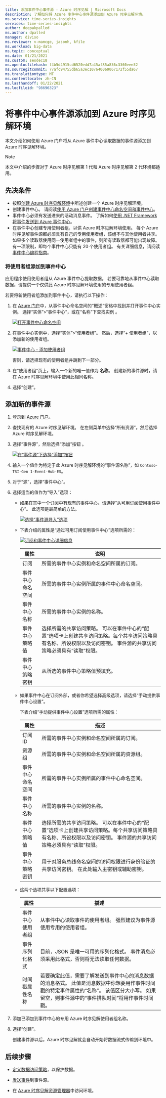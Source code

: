 ```yaml
---
title: 添加事件中心事件源 - Azure 时序见解 | Microsoft Docs
description: 了解如何将 Azure 事件中心事件源添加到 Azure 时序见解环境。
ms.service: time-series-insights
services: time-series-insights
author: deepakpalled
ms.author: dpalled
manager: diviso
ms.reviewer: v-mamcge, jasonh, kfile
ms.workload: big-data
ms.topic: conceptual
ms.date: 01/21/2021
ms.custom: seodec18
ms.openlocfilehash: f4b5d4915cd6520edd7a45af85a836c3360eee32
ms.sourcegitcommit: 77afc94755db65a3ec107640069067172f55da67
ms.translationtype: MT
ms.contentlocale: zh-CN
ms.lasthandoff: 01/22/2021
ms.locfileid: "98696323"
---
```

# <a name="add-an-event-hub-event-source-to-your-azure-time-series-insights-environment"></a>将事件中心事件源添加到 Azure 时序见解环境

本文介绍如何使用 Azure 门户将从 Azure 事件中心读取数据的事件源添加到 Azure 时序见解环境。

> [!NOTE]
> 本文中介绍的步骤对于 Azure 时序见解第 1 代和 Azure 时序见解第 2 代环境都适用。

## <a name="prerequisites"></a>先决条件

- 按照[创建 Azure 时序见解环境](./tutorials-set-up-tsi-environment.md)中所述创建一个 Azure 时序见解环境。
- 创建事件中心。 请阅读[使用 Azure 门户创建事件中心命名空间和事件中心](../event-hubs/event-hubs-create.md)。
- 事件中心必须有发送进来的活动消息事件。 了解如何[使用 .NET Framework 将事件发送到 Azure 事件中心](../event-hubs/event-hubs-dotnet-framework-getstarted-send.md)。
- 在事件中心创建专用使用者组，以供 Azure 时序见解环境使用。 每个 Azure 时序见解事件源都必须具有自己的专用使用者组，该组不与其他使用者共享。 如果多个读取器使用同一使用者组中的事件，则所有读取器都可能出现故障。 有一项限制，即每个事件中心只能有 20 个使用者组。 有关详细信息，请阅读[事件中心编程指南](../event-hubs/event-hubs-programming-guide.md)。

### <a name="add-a-consumer-group-to-your-event-hub"></a>将使用者组添加到事件中心

应用程序使用使用者组从 Azure 事件中心提取数据。 若要可靠地从事件中心读取数据，请提供一个仅供此 Azure 时序见解环境使用的专用使用者组。

若要将新使用者组添加到事件中心，请执行以下操作：

1. 在 [Azure 门户](https://portal.azure.com)中，从事件中心命名空间的“概述”窗格中找到并打开事件中心实例。 选择“实体”>“事件中心”，或在“名称”下查找实例 。

    [![打开事件中心命名空间](media/time-series-insights-how-to-add-an-event-source-eventhub/tsi-connect-event-hub-namespace.png)](media/time-series-insights-how-to-add-an-event-source-eventhub/tsi-connect-event-hub-namespace.png#lightbox)

1. 在事件中心实例中，选择“实体”>“使用者组”。 然后，选择“+ 使用者组”，以添加新的使用者组。

   [![事件中心 - 添加使用者组](media/time-series-insights-how-to-add-an-event-source-eventhub/add-event-hub-consumer-group.png)](media/time-series-insights-how-to-add-an-event-source-eventhub/add-event-hub-consumer-group.png#lightbox)

   否则，请选择现有的使用者组并跳到下一部分。

1. 在“使用者组”页上，输入一个新的唯一值作为 **名称**。  创建新的事件源时，请在 Azure 时序见解环境中使用此相同名称。

1. 选择“创建”。

## <a name="add-a-new-event-source"></a>添加新的事件源

1. 登录到 [Azure 门户](https://portal.azure.com)。

1. 查找现有的 Azure 时序见解环境。 在左侧菜单中选择“所有资源”，然后选择 Azure 时序见解环境。

1. 选择“事件源”，然后选择“添加”按钮 。

   [![在“事件源”下选择“添加”按钮](media/time-series-insights-how-to-add-an-event-source-eventhub/tsi-add-an-event-source.png)](media/time-series-insights-how-to-add-an-event-source-eventhub/tsi-add-an-event-source.png#lightbox)

1. 输入一个值作为特定于此 Azure 时序见解环境的“事件源名称”，如 `Contoso-TSI-Gen 1-Event-Hub-ES`。

1. 对于“源”，选择“事件中心”。

1. 选择适当的值作为“导入”选项：

   - 如果在其中一个订阅中有现有的事件中心，请选择“从可用订阅使用事件中心”。 此选项是最简单的方法。

     [![选择“事件源导入”选项](media/time-series-insights-how-to-add-an-event-source-eventhub/tsi-event-hub-select-import-option.png)](media/time-series-insights-how-to-add-an-event-source-eventhub/tsi-event-hub-select-import-option.png#lightbox)

   - 下表介绍的属性是“通过可用订阅使用事件中心”选项所需的：

       [![订阅和事件中心详细信息](media/time-series-insights-how-to-add-an-event-source-eventhub/tsi-configure-create-confirm.png)](media/time-series-insights-how-to-add-an-event-source-eventhub/tsi-configure-create-confirm.png#lightbox)

       | 属性 | 说明 |
       | --- | --- |
       | 订阅 | 所需的事件中心实例和命名空间所属的订阅。 |
       | 事件中心命名空间 | 所需的事件中心实例所属的事件中心命名空间。 |
       | 事件中心名称 | 所需的事件中心实例的名称。 |
       | 事件中心策略值 | 选择所需的共享访问策略。 可以在事件中心的“配置”选项卡上创建共享访问策略。每个共享访问策略具有名称、所设权限以及访问密钥。 事件源的共享访问策略必须具有“读取”权限。 |
       | 事件中心策略密钥 | 从所选的事件中心策略值预填充。 |

   - 如果事件中心在订阅外部，或者你希望选择高级选项，请选择“手动提供事件中心设置”。

       下表介绍“手动提供事件中心设置”选项所需的属性：

       | 属性 | 描述 |
       | --- | --- |
       | 订阅 ID | 所需的事件中心实例和命名空间所属的订阅。 |
       | 资源组 | 所需的事件中心实例和命名空间所属的资源组。 |
       | 事件中心命名空间 | 所需的事件中心实例所属的事件中心命名空间。 |
       | 事件中心名称 | 所需的事件中心实例的名称。 |
       | 事件中心策略值 | 选择所需的共享访问策略。 可以在事件中心的“配置”选项卡上创建共享访问策略。每个共享访问策略具有名称、所设权限以及访问密钥。 事件源的共享访问策略必须具有“读取”权限。 |
       | 事件中心策略密钥 | 用于对服务总线命名空间的访问权限进行身份验证的共享访问密钥。 在此处输入主密钥或辅助密钥。 |

   - 这两个选项共享以下配置选项：

       | 属性 | 描述 |
       | --- | --- |
       | 事件中心使用者组 | 从事件中心读取事件的使用者组。 强烈建议为事件源使用专用的使用者组。 |
       | 事件序列化格式 | 目前，JSON 是唯一可用的序列化格式。 事件消息必须采用此格式，否则将无法读取任何数据。 |
       | 时间戳属性名称 | 若要确定此值，需要了解发送到事件中心的消息数据的消息格式。 此值是消息数据中你想要用作事件时间戳的特定事件属性的“名称”。 该值区分大小写。 如果留空，则事件源中的“事件排队时间”将用作事件时间戳。 |

1. 添加已添加到事件中心的专用 Azure 时序见解使用者组名称。

1. 选择“创建”。

   创建事件源以后，Azure 时序见解就会自动开始将数据流式传输到环境中。

## <a name="next-steps"></a>后续步骤

- [定义数据访问策略](./concepts-access-policies.md)，以保护数据。

- [发送事件](time-series-insights-send-events.md)到事件源。

- 在 [Azure 时序见解资源管理器](https://insights.timeseries.azure.com)中访问环境。
